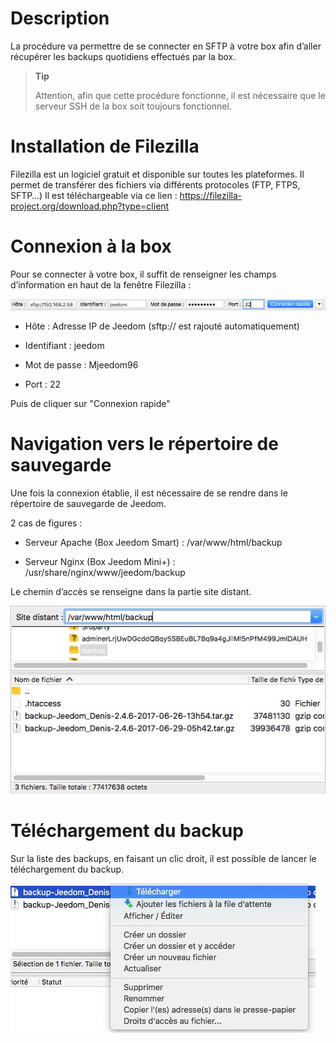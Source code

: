 Description
===========

La procédure va permettre de se connecter en SFTP à votre box afin
d’aller récupérer les backups quotidiens effectués par la box.

> **Tip**
>
> Attention, afin que cette procédure fonctionne, il est nécessaire que
> le serveur SSH de la box soit toujours fonctionnel.

Installation de Filezilla
=========================

Filezilla est un logiciel gratuit et disponible sur toutes les
plateformes. Il permet de transférer des fichiers via différents
protocoles (FTP, FTPS, SFTP…) Il est téléchargeable via ce lien :
<https://filezilla-project.org/download.php?type=client>

Connexion à la box
==================

Pour se connecter à votre box, il suffit de renseigner les champs
d’information en haut de la fenêtre Filezilla :

![restore filezilla01](images/restore-filezilla01.jpg)

-   Hôte : Adresse IP de Jeedom (sftp:// est rajouté automatiquement)

-   Identifiant : jeedom

-   Mot de passe : Mjeedom96

-   Port : 22

Puis de cliquer sur "Connexion rapide"

Navigation vers le répertoire de sauvegarde
===========================================

Une fois la connexion établie, il est nécessaire de se rendre dans le
répertoire de sauvegarde de Jeedom.

2 cas de figures :

-   Serveur Apache (Box Jeedom Smart) : /var/www/html/backup

-   Serveur Nginx (Box Jeedom Mini+) :
    /usr/share/nginx/www/jeedom/backup

Le chemin d’accès se renseigne dans la partie site distant.

![restore filezilla02](images/restore-filezilla02.jpg)

Téléchargement du backup
========================

Sur la liste des backups, en faisant un clic droit, il est possible de
lancer le téléchargement du backup.

![restore filezilla03](images/restore-filezilla03.jpg)

